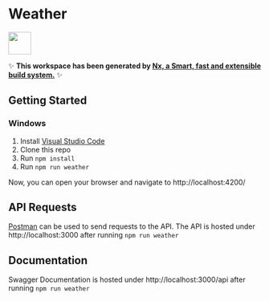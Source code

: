 # Weather

<a alt="Nx logo" href="https://nx.dev" target="_blank" rel="noreferrer"><img src="https://raw.githubusercontent.com/nrwl/nx/master/images/nx-logo.png" width="45"></a>

✨ **This workspace has been generated by [Nx, a Smart, fast and extensible build system.](https://nx.dev)** ✨

## Getting Started
### Windows

 1. Install [Visual Studio Code](https://code.visualstudio.com)
 2. Clone this repo
 3. Run `npm install`
 4. Run `npm run weather`

Now, you can open your browser and navigate to http://localhost:4200/

## API Requests
[Postman](https://www.postman.com) can be used to send requests to the API.
The API is hosted under http://localhost:3000 after running `npm run weather`

## Documentation
Swagger Documentation is hosted under http://localhost:3000/api after running `npm run weather`
